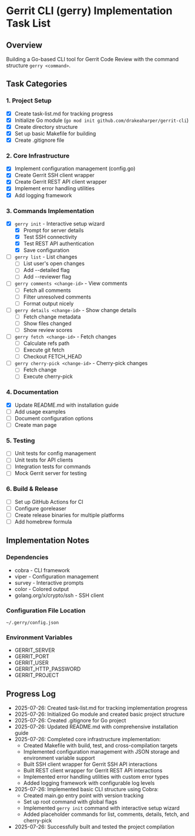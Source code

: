 # Gerrit CLI (gerry) Implementation Task List

## Overview
Building a Go-based CLI tool for Gerrit Code Review with the command structure `gerry <command>`.

## Task Categories

### 1. Project Setup
- [x] Create task-list.md for tracking progress
- [x] Initialize Go module (`go mod init github.com/drakeaharper/gerrit-cli`)
- [x] Create directory structure
- [x] Set up basic Makefile for building
- [x] Create .gitignore file

### 2. Core Infrastructure
- [x] Implement configuration management (config.go)
- [x] Create Gerrit SSH client wrapper
- [x] Create Gerrit REST API client wrapper
- [x] Implement error handling utilities
- [x] Add logging framework

### 3. Commands Implementation
- [x] `gerry init` - Interactive setup wizard
  - [x] Prompt for server details
  - [x] Test SSH connectivity
  - [x] Test REST API authentication
  - [x] Save configuration
- [ ] `gerry list` - List changes
  - [ ] List user's open changes
  - [ ] Add --detailed flag
  - [ ] Add --reviewer flag
- [ ] `gerry comments <change-id>` - View comments
  - [ ] Fetch all comments
  - [ ] Filter unresolved comments
  - [ ] Format output nicely
- [ ] `gerry details <change-id>` - Show change details
  - [ ] Fetch change metadata
  - [ ] Show files changed
  - [ ] Show review scores
- [ ] `gerry fetch <change-id>` - Fetch changes
  - [ ] Calculate refs path
  - [ ] Execute git fetch
  - [ ] Checkout FETCH_HEAD
- [ ] `gerry cherry-pick <change-id>` - Cherry-pick changes
  - [ ] Fetch change
  - [ ] Execute cherry-pick

### 4. Documentation
- [x] Update README.md with installation guide
- [ ] Add usage examples
- [ ] Document configuration options
- [ ] Create man page

### 5. Testing
- [ ] Unit tests for config management
- [ ] Unit tests for API clients
- [ ] Integration tests for commands
- [ ] Mock Gerrit server for testing

### 6. Build & Release
- [ ] Set up GitHub Actions for CI
- [ ] Configure goreleaser
- [ ] Create release binaries for multiple platforms
- [ ] Add homebrew formula

## Implementation Notes

### Dependencies
- cobra - CLI framework
- viper - Configuration management
- survey - Interactive prompts
- color - Colored output
- golang.org/x/crypto/ssh - SSH client

### Configuration File Location
`~/.gerry/config.json`

### Environment Variables
- GERRIT_SERVER
- GERRIT_PORT
- GERRIT_USER
- GERRIT_HTTP_PASSWORD
- GERRIT_PROJECT

## Progress Log
- 2025-07-26: Created task-list.md for tracking implementation progress
- 2025-07-26: Initialized Go module and created basic project structure
- 2025-07-26: Created .gitignore for Go project
- 2025-07-26: Updated README.md with comprehensive installation guide
- 2025-07-26: Completed core infrastructure implementation:
  - Created Makefile with build, test, and cross-compilation targets
  - Implemented configuration management with JSON storage and environment variable support
  - Built SSH client wrapper for Gerrit SSH API interactions
  - Built REST client wrapper for Gerrit REST API interactions
  - Implemented error handling utilities with custom error types
  - Added logging framework with configurable log levels
- 2025-07-26: Implemented basic CLI structure using Cobra:
  - Created main.go entry point with version tracking
  - Set up root command with global flags
  - Implemented `gerry init` command with interactive setup wizard
  - Added placeholder commands for list, comments, details, fetch, and cherry-pick
- 2025-07-26: Successfully built and tested the project compilation